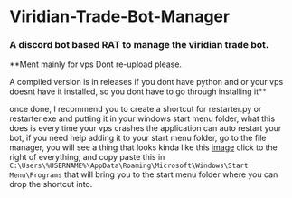 # Viridian-Trade-Bot-Manager
### A discord bot based RAT to manage the viridian trade bot.


**Ment mainly for vps Dont re-upload please.

A compiled version is in releases if you dont have python and or your vps doesnt have it installed, so you dont have to go through installing it**



once done, I recommend you to create a shortcut for restarter.py or restarter.exe and putting it in your windows start menu folder, what this does is every time your vps crashes the application can auto restart your bot, if you need help adding it to your start menu folder, go to the file manager, you will see a thing that looks kinda like this [image](https://user-images.githubusercontent.com/48303729/180705783-b697efc8-60ca-4b6d-ba57-77db3089fa1a.png) click to the right of everything, and copy paste this in `C:\Users\%USERNAME%\AppData\Roaming\Microsoft\Windows\Start Menu\Programs` that will bring you to the start menu folder where you can drop the shortcut into.
